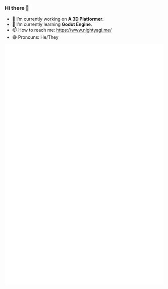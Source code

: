 ### Hi there 👋

- 🔭 I’m currently working on **A 3D Platformer**.
- 🌱 I’m currently learning **Godot Engine**.
- 📫 How to reach me: https://www.nightyagi.me/
- 😄 Pronouns: He/They

![Metrics](https://github.com/XNBlank/XNBlank/blob/main/github-metrics.svg)
